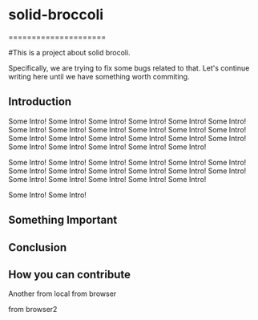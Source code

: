 # solid-broccoli
=====================

#This is a project about solid brocoli.

Specifically, we are trying to fix some bugs related to that.
Let's continue writing here until we have something worth commiting.

## Introduction
Some Intro! Some Intro! Some Intro! Some Intro! Some Intro! Some Intro! Some Intro! Some Intro! Some Intro! Some Intro! Some Intro! Some Intro! 
Some Intro! Some Intro! Some Intro! Some Intro! Some Intro! Some Intro! Some Intro! Some Intro! Some Intro! Some Intro! Some Intro! 

Some Intro! Some Intro! Some Intro! Some Intro! Some Intro! Some Intro! 
Some Intro! Some Intro! Some Intro! Some Intro! Some Intro! Some Intro! Some Intro! Some Intro! 
Some Intro! Some Intro! Some Intro! 

Some Intro! Some Intro! 

## Something Important

## Conclusion

## How you can contribute

Another from local
from browser

from browser2
